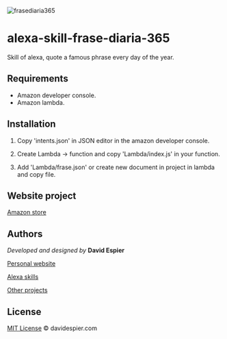 ![frasediaria365](https://images-na.ssl-images-amazon.com/images/I/71l0PleYNyL.png)

# alexa-skill-frase-diaria-365

Skill of alexa, quote a famous phrase every day of the year.

## Requirements

- Amazon developer console.
- Amazon lambda.

## Installation

1. Copy 'intents.json' in JSON editor in the amazon developer console.

2. Create Lambda -> function and copy 'Lambda/index.js' in your function.

3. Add 'Lambda/frase.json' or create new document in project in lambda and copy file.


## Website project

[Amazon store](https://www.amazon.es/davidespier-com-Frase-diaria-365-d%C3%ADas/dp/B07WYXW9GZ)


## Authors

 *Developed and designed by*  **David Espier**


[Personal website](https://davidespier.com)

[Alexa skills](https://www.amazon.es/s?k=davidespier&i=alexa-skills)
        
[Other projects](https://github.com/davidespier?tab=repositories)


## License


[MIT License](https://choosealicense.com/licenses/mit/) © davidespier.com
